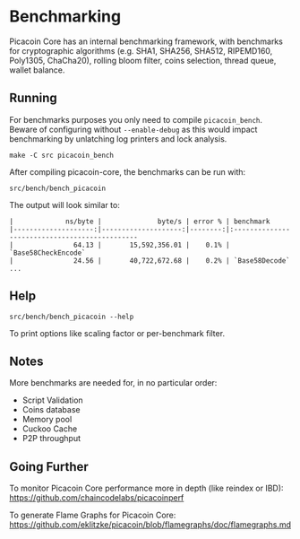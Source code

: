 Benchmarking
============

Picacoin Core has an internal benchmarking framework, with benchmarks
for cryptographic algorithms (e.g. SHA1, SHA256, SHA512, RIPEMD160, Poly1305, ChaCha20), rolling bloom filter, coins selection,
thread queue, wallet balance.

Running
---------------------

For benchmarks purposes you only need to compile `picacoin_bench`. Beware of configuring without `--enable-debug` as this would impact
benchmarking by unlatching log printers and lock analysis.

    make -C src picacoin_bench

After compiling picacoin-core, the benchmarks can be run with:

    src/bench/bench_picacoin

The output will look similar to:
```
|             ns/byte |              byte/s | error % | benchmark
|--------------------:|--------------------:|--------:|:----------------------------------------------
|               64.13 |       15,592,356.01 |    0.1% | `Base58CheckEncode`
|               24.56 |       40,722,672.68 |    0.2% | `Base58Decode`
...
```

Help
---------------------

    src/bench/bench_picacoin --help

To print options like scaling factor or per-benchmark filter.

Notes
---------------------
More benchmarks are needed for, in no particular order:
- Script Validation
- Coins database
- Memory pool
- Cuckoo Cache
- P2P throughput

Going Further
--------------------

To monitor Picacoin Core performance more in depth (like reindex or IBD): https://github.com/chaincodelabs/picacoinperf

To generate Flame Graphs for Picacoin Core: https://github.com/eklitzke/picacoin/blob/flamegraphs/doc/flamegraphs.md
